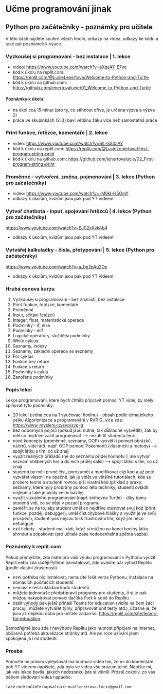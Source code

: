 # Učme programování jinak

## Python pro začátečníky - poznámky pro učitele

V této části najdete souhrn všech hodin, odkazy na videa, odkazy ke kódu a také pár poznámek k výuce. 

### Vyzkoušej si programování - bez instalace | 1. lekce 
- video: https://www.youtube.com/watch?v=aXqeAY-E7vo
- kód k úkolu na replit.com: https://replit.com/@LucieLenertova/Welcome-to-Python-and-Turtle
- kód k úkolu na github.com: https://github.com/lenertovalucie/01_Welcome-to-Python-and-Turtle

#### Poznámky k úkolu:
- na úkol cca 15 minut (pro ty, co stihnout dříve, je určena výzva a výzva 2)
- práce ve skupinkách (2-3) baví většinu žáku více než samostatná práce

### Print funkce, řetězce, komentáře | 2. lekce
- video: https://www.youtube.com/watch?v=SlL-SSI0iAY
- kód k úkolu na replit.com: https://replit.com/@LucieLenertova/First-program-string-print
- kód k úkolu na github.com: https://github.com/lenertovalucie/02_First-program-string-print

### Proměnné - vytvoření, změna, pojmenování | 3. lekce (Python pro začátečníky)
- video: https://www.youtube.com/watch?v=-M6kI-H5GmY
- odkazy k úkolům, kvízům jsou pak pod YT videem

### Vytvoř chatbota - input, spojování řetězců | 4. lekce (Python pro začátečníky)
https://www.youtube.com/watch?v=EJC2xXvk4b4
- odkazy k úkolům, kvízům jsou pak pod YT videem

### Vytvářej kalkulačky - čísla, přetypování | 5. lekce (Python pro začátečníky)
https://www.youtube.com/watch?v=a_bg2pAu2Os
- odkazy k úkolům, kvízům jsou pak pod YT videem

### Hrubá osnova kurzu
1. Vyzkoušej si programování - bez znalostí, bez instalace
2. Print funkce, řetězce, komentáře
3. Proměnné
4. Input, sčítání řetězců
5. Integer, float, matematické operace
6. Podmínky - if, else
7. Podmínky - elif
8. Logické operátory, složitější podmínky
9. While cyklus
10. Seznamy, indexy
11. Seznamy, základní operace se seznamy
12. For cyklus
13. Funkce bez return
14. Funkce s return
15. Podmínky v cyklu
16. Zanořené podmínky

### Popis lekcí

Lekce programování, které bych chtěla připravit pomocí YT videí, by měly splňovat tyto podmínky:
- 20 lekcí (jedna cca na 1 vyučovací hodinu) - obsah podle tématickeho celku Algoritmizace a programování v RVP G, více zde: https://www.imysleni.cz/svp/svp-g
- bez odborných pojmů (pokud jsou nutné, tak důkladně vysvětlit), žák by měl co nejdříve začit programovat --> nezahltit studenta teorií
- nové koncepty (proměnné, seznamy, OOP) vysvětlit pomocí obrázků, náčrtů, videí atd, např. OOP pomoci Pokemonů (vlastnosti a metody) --> spojit látku s tím, co už znají
- využít reálných příkladů (ne do seznamu přidej hodnotu 1, ale vytvoř seznam oblíbených her a do nich přidej další) --> spojit látku s tím, co už znají
- studenti by měli prvně číst, porozumět a modifikovat cizí kód a až poté vytvářet vlastní, ne opačně, jak je vidět ve většině tutoriálech, kde se probere teorie a studenti rovnou píši vlastní kód (příklad z praxe: seznamy, které byly probrany pomocí této techniky, studenti ovládli nejlépe a také je úkoly velmi bavily)
- využít vizuálního programování (např. knihovna Turtle) - díky tomu studenti vidí, co se děje v pozadí programu
- zaměřit se na to, aby student uměl co nejdříve otestovat svuj kod (print funkce, později debugger), uměl číst chybové hlášky a využít je ve svůj prospěch, studenti pak nejsou tolik frustrováni tím, když jim něco nefunguje
- exit tickety - studenti maji rádi, když si můžou na konci hodiny látku shrnout a zopakovat (pro učitele zase nedocenitelná zpětná vazba)

### Poznámky k replit.com
Pokud přemýšlíte, zda máte pro vaši výuku programování v Pythonu využít Replit nebo zda raději Python nainstalovat, zde uvádím pár výhod Replitu (podle vlastní zkušenosti)
- není potřeba nic instalovat, nemusíte řešit verze Pythonu, instalace na domácích počítačích studentů
- nemusíte řešit ukládání kódu studentů 
- můžete jednoduše předpřipravit programy pro studenty, ti si je pak můžou nakopírovat pomocí tlačítka Fork k sobě do Replitu
- další výhody pak ještě přináší Teams for education (vidíte na čem žáci pracují, můžete vytvářet týmy, připravovat unit testy atd.), úžasné je, že jsou již nějakou dobu pro učitele zadarmo: https://replit.com/site/teams-for-education

Samozřejmě jsou zde i nevýhody Replitu jako nutnost připojení na internet, občasná potřeba aktualizace stránky atd.  Ale po roce užívání jsem spokojená já i mí studenti.

### Prosba

Pomozte mi prosím vylepšovat má budoucí videa tím, že mi do komentáře pod YT videem napíšete, zda bylo ve videu vše srozumitelné. Napište mi, jak vás lekce bavila, jakých nedostatku jste si všimli. Prostě cokoliv, co vás během sledovaní videa napadne. 

Také mně můžete napsat na e-mail ```lenertova.lucie@gmail.com```
